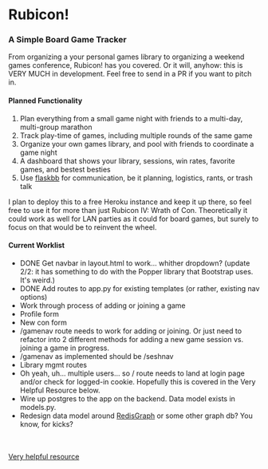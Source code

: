 # Rubicon!

### A Simple Board Game Tracker
From organizing a your personal games library to organizing a weekend games conference, Rubicon! has you covered.  Or it will, anyhow: this is VERY MUCH in development.  Feel free to send in a PR if you want to pitch in.

#### Planned Functionality
1. Plan everything from a small game night with friends to a multi-day, multi-group marathon
1. Track play-time of games, including multiple rounds of the same game
3. Organize your own games library, and pool with friends to coordinate a game night
5. A dashboard that shows your library, sessions, win rates, favorite games, and bestest besties
2. Use [flaskbb](https://github.com/flaskbb/flaskbb) for communication, be it planning, logistics, rants, or trash talk


I plan to deploy this to a free Heroku instance and keep it up there, so feel free to use it for more than just Rubicon IV: Wrath of Con.  Theoretically it could work as well for LAN parties as it could for board games, but surely to focus on that would be to reinvent the wheel.


#### Current Worklist
* DONE Get navbar in layout.html to work... whither dropdown? (update 2/2: it has something to do with the Popper library that Bootstrap uses.  It's weird.)
* DONE Add routes to app.py for existing templates (or rather, existing nav options)
* Work through process of adding or joining a game
* Profile form
* New con form
* /gamenav route needs to work for adding or joining.  Or just need to refactor into 2 different methods for adding a new game session vs. joining a game in progress.
* /gamenav as implemented should be /seshnav
* Library mgmt routes
* Oh yeah, uh... multiple users... so / route needs to land at login page and/or check for logged-in cookie.  Hopefully this is covered in the Very Helpful Resource below.
* Wire up postgres to the app on the backend.  Data model exists in models.py. 
* Redesign data model around [RedisGraph](https://oss.redislabs.com/redisgraph/) or some other graph db? You know, for kicks? 

<br><br>
[Very helpful resource](https://www.youtube.com/watch?v=zRwy8gtgJ1A&list=PLillGF-RfqbbbPz6GSEM9hLQObuQjNoj_)
